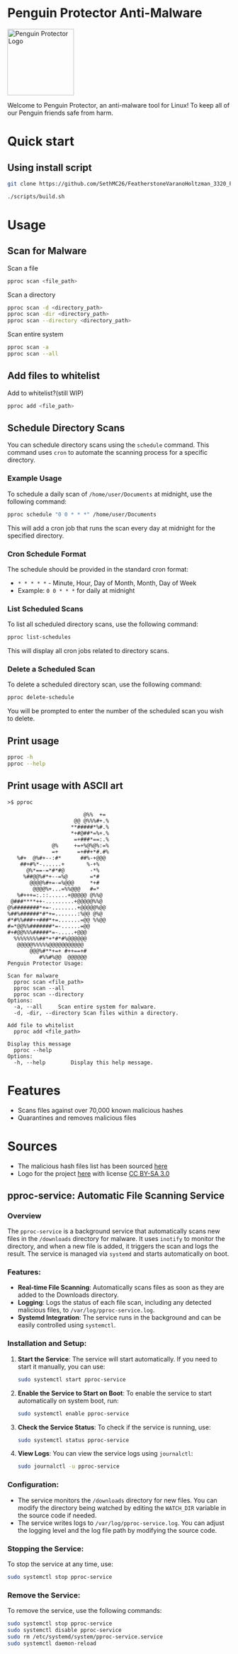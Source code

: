 # Penguin Protector Anti-Malware 
<img src="https://upload.wikimedia.org/wikipedia/commons/b/ba/Pax_tux.png" alt="Penguin Protector Logo" width="150"/>

Welcome to Penguin Protector, an anti-malware tool for Linux! To keep all of our Penguin friends safe from harm.

# Quick start
## Using install script  
```bash 
git clone https://github.com/SethMC26/FeatherstoneVaranoHoltzman_3320_Final.git

./scripts/build.sh
```

# Usage 

## Scan for Malware
Scan a file 
```bash
pproc scan <file_path>
```

Scan a directory
```bash
pproc scan -d <directory_path>
pproc scan -dir <directory_path>
pproc scan --directory <directory_path>
```

Scan entire system
```bash
pproc scan -a
pproc scan --all
```

## Add files to whitelist 
Add to whitelist?(still WIP) 
```bash
pproc add <file_path>
```
## Schedule Directory Scans

You can schedule directory scans using the `schedule` command. This command uses `cron` to automate the scanning process for a specific directory.

### Example Usage

To schedule a daily scan of `/home/user/Documents` at midnight, use the following command:

```bash
pproc schedule "0 0 * * *" /home/user/Documents
```

This will add a cron job that runs the scan every day at midnight for the specified directory.

### Cron Schedule Format

The schedule should be provided in the standard cron format:

- `* * * * *` - Minute, Hour, Day of Month, Month, Day of Week
- Example: `0 0 * * *` for daily at midnight

### List Scheduled Scans

To list all scheduled directory scans, use the following command:

```bash
pproc list-schedules
```

This will display all cron jobs related to directory scans.

### Delete a Scheduled Scan

To delete a scheduled directory scan, use the following command:

```bash
pproc delete-schedule
```

You will be prompted to enter the number of the scheduled scan you wish to delete.

## Print usage 
```bash
pproc -h 
pproc --help
```

## Print usage with ASCII art 
`>$ pproc`
```
                        @%%  += 
                     @@ @%%%#+.%
                    **#####*%#.%
                    *+#@##*=%+.%
                     =+###*==:.%
              @%     +=+%@%@%:=%
              =+      =+##+*#.#%
   %#+  @%#+--:#*      ##%-+@@@ 
    ##+#%*-......+       %-+%   
      @%*==-=*#*#@        -*%   
     %##@@%#*+--=%@       =*#   
       @@@@%#+=-=%@@@     *+#   
        @@@@%+...=%%@@@   #=*   
   %#+++=:.::......+@@@@@ @%%@  
 @###****++-.........+@@@@@%%@  
@%########*+=-........+@@@@@%@@ 
%##%######*#*+=.......:%@@ @%@  
#*#%%###++###*+=.......=@@ %%@@ 
#=*@@%%#######*=-......=@@      
#+#@@%%%#####*=-.....+@@@      
  %%%%%%%%##*+*#*#%@@@@@@       
   @@@@@%%%%%@@@@@@@@@@@        
       @@@%#**+=+ #++==+#       
          #%%#%@@  @@@@@@    
Penguin Protector Usage: 

Scan for malware 
  pproc scan <file_path>
  pproc scan --all
  pproc scan --directory
Options:
  -a, --all		Scan entire system for malware.
  -d, -dir, --directory	Scan files within a directory.

Add file to whitelist
  pproc add <file_path>

Display this message
  pproc --help
Options:
  -h, --help		Display this help message.

```
# Features
- Scans files against over 70,000 known malicious hashes
- Quarantines and removes malicious files

# Sources 
- The malicious hash files list has been sourced [here](https://github.com/romainmarcoux/malicious-hash)
- Logo for the project [here](https://commons.wikimedia.org/wiki/File:Pax_tux.png) with license [CC BY-SA 3.0](https://creativecommons.org/licenses/by-sa/3.0/)


## pproc-service: Automatic File Scanning Service

### Overview
The `pproc-service` is a background service that automatically scans new files in the `/downloads` directory for malware. It uses `inotify` to monitor the directory, and when a new file is added, it triggers the scan and logs the result. The service is managed via `systemd` and starts automatically on boot.

### Features:
- **Real-time File Scanning**: Automatically scans files as soon as they are added to the Downloads directory.
- **Logging**: Logs the status of each file scan, including any detected malicious files, to `/var/log/pproc-service.log`.
- **Systemd Integration**: The service runs in the background and can be easily controlled using `systemctl`.

### Installation and Setup:



1. **Start the Service**:
   The service will start automatically. If you need to start it manually, you can use:
   ```bash
   sudo systemctl start pproc-service
   ```

2. **Enable the Service to Start on Boot**:
   To enable the service to start automatically on system boot, run:
   ```bash
   sudo systemctl enable pproc-service
   ```

3. **Check the Service Status**:
   To check if the service is running, use:
   ```bash
   sudo systemctl status pproc-service
   ```

4. **View Logs**:
   You can view the service logs using `journalctl`:
   ```bash
   sudo journalctl -u pproc-service
   ```

### Configuration:
- The service monitors the `/downloads` directory for new files. You can modify the directory being watched by editing the `WATCH_DIR` variable in the source code if needed.
- The service writes logs to `/var/log/pproc-service.log`. You can adjust the logging level and the log file path by modifying the source code.

### Stopping the Service:
To stop the service at any time, use:
```bash
sudo systemctl stop pproc-service
```

### Remove the Service:
To remove the service, use the following commands:
```bash
sudo systemctl stop pproc-service
sudo systemctl disable pproc-service
sudo rm /etc/systemd/system/pproc-service.service
sudo systemctl daemon-reload
```
